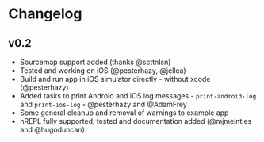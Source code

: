 # Changelog
## v0.2
 * Sourcemap support added (thanks @scttnlsn)
 * Tested and working on iOS (@pesterhazy, @jellea)
 * Build and run app in iOS simulator directly - without xcode (@pesterhazy)
 * Added tasks to print Android and iOS log messages - `print-android-log` and `print-ios-log` - @pesterhazy and @AdamFrey
 * Some general cleanup and removal of warnings to example app
 * nREPL fully supported, tested and documentation added (@mjmeintjes and @hugoduncan)
 
 
